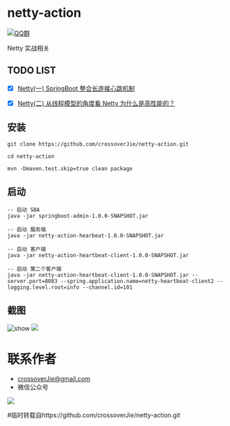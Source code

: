 # netty-action

[![QQ群](https://img.shields.io/badge/QQ%E7%BE%A4-787381170-yellowgreen.svg)](https://jq.qq.com/?_wv=1027&k=5HPYvQk)

Netty 实战相关


## TODO LIST

* [x] [Netty(一) SpringBoot 整合长连接心跳机制](https://crossoverjie.top/2018/05/24/netty/Netty(1)TCP-Heartbeat/)
* [x] [Netty(二) 从线程模型的角度看 Netty 为什么是高性能的？](https://crossoverjie.top/2018/07/04/netty/Netty(2)Thread-model/)


## 安装

```shell
git clone https://github.com/crossoverJie/netty-action.git

cd netty-action

mvn -Dmaven.test.skip=true clean package
``` 

## 启动

```shell
-- 启动 SBA
java -jar springboot-admin-1.0.0-SNAPSHOT.jar

-- 启动 服务端
java -jar netty-action-hearbeat-1.0.0-SNAPSHOT.jar

-- 启动 客户端
java -jar netty-action-heartbeat-client-1.0.0-SNAPSHOT.jar

-- 启动 第二个客户端
java -jar netty-action-heartbeat-client-1.0.0-SNAPSHOT.jar --server.port=8083 --spring.application.name=netty-heartbeat-client2 --logging.level.root=info --channel.id=101
```

## 截图
![show](https://github.com/crossoverJie/netty-action/blob/master/pic/show.gif)
![](https://ws4.sinaimg.cn/large/006tKfTcgy1frqfwembi6j31kw0o0dot.jpg)


# 联系作者
- [crossoverJie@gmail.com](mailto:crossoverJie@gmail.com)
- 微信公众号

![](https://ws1.sinaimg.cn/large/006tKfTcly1frz6eaf3s4j308c0au0ss.jpg)

#临时转载自https://github.com/crossoverJie/netty-action.git

